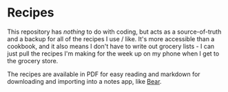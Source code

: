 # Recipes

This repository has _nothing_ to do with coding, but acts as a source-of-truth and a backup for all of the recipes I use / like. It's more accessible than a cookbook, and it also means I don't have to write out grocery lists - I can just pull the recipes I'm making for the week up on my phone when I get to the grocery store.

The recipes are available in PDF for easy reading and markdown for downloading and importing into a notes app, like [Bear](https://bear.app/).
